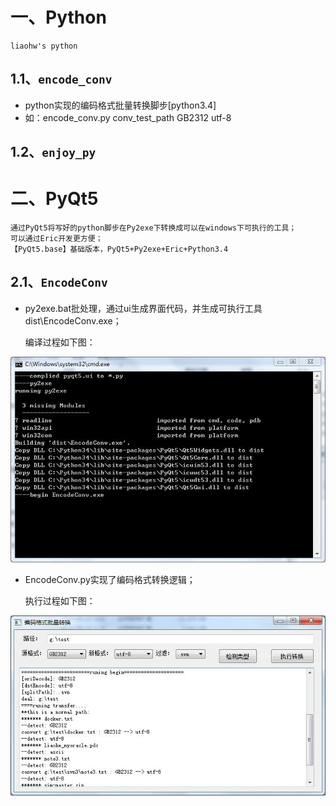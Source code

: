 # 一、Python
    liaohw's python

## 1.1、`encode_conv`
* python实现的编码格式批量转换脚步[python3.4]
* 如：encode_conv.py conv_test_path GB2312 utf-8

## 1.2、`enjoy_py`

# 二、PyQt5
    通过PyQt5将写好的python脚步在Py2exe下转换成可以在windows下可执行的工具；
    可以通过Eric开发更方便；
    【PyQt5.base】基础版本，PyQt5+Py2exe+Eric+Python3.4
## 2.1、`EncodeConv`
* py2exe.bat批处理，通过ui生成界面代码，并生成可执行工具dist\EncodeConv.exe；

    编译过程如下图：

![py2exe.bat批处理](https://github.com/liaohw/Python/blob/master/EncodeConv/res/py2exe.jpg)

* EncodeConv.py实现了编码格式转换逻辑；

    执行过程如下图：

![EncodeConv.exe执行](https://github.com/liaohw/Python/blob/master/EncodeConv/res/runExe.jpg)



